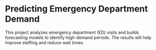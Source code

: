 # Predicting Emergency Department Demand

This project analyzes emergency department (ED) visits and builds forecasting models 
to identify high-demand periods. The results will help improve staffing and reduce wait times.


